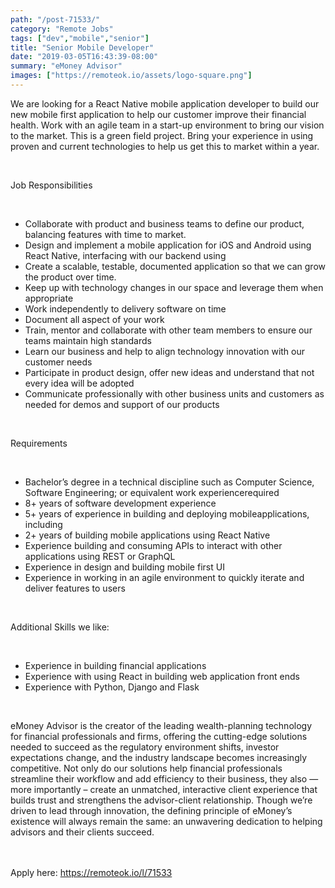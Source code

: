```yaml
---
path: "/post-71533/"
category: "Remote Jobs"
tags: ["dev","mobile","senior"]
title: "Senior Mobile Developer"
date: "2019-03-05T16:43:39-08:00"
summary: "eMoney Advisor"
images: ["https://remoteok.io/assets/logo-square.png"]
---
```


<p>We are looking for a&nbsp;React Native mobile&nbsp;application developer to build our new mobile first application to help our customer improve their financial health. Work with an&nbsp;agile team in a start-up environment to bring our vision to the market. This is a green field project. Bring your experience in using proven and current technologies to help us get this to market within a year.</p><br /><p>Job&nbsp;Responsibilities</p><br /><ul><li>Collaborate with&nbsp;product and business teams to define&nbsp;our product, balancing features with time to market.</li><li>Design and implement a&nbsp;mobile application for iOS and Android using React Native, interfacing with our backend using</li><li>Create a scalable, testable, documented application so that we can grow the product over time.</li><li>Keep up with technology changes in our space and leverage them when appropriate</li><li>Work independently to delivery software on time</li><li>Document all aspect of your work</li><li>Train, mentor and collaborate with other team members to ensure our teams maintain high standards</li><li>Learn our business and help to align technology innovation with our customer needs</li><li>Participate in product design, offer new ideas and understand that not every idea will be adopted</li><li>Communicate professionally with other business units and customers as needed for demos and support of our products</li></ul><br /><p>Requirements</p><br /><ul><li>Bachelor&rsquo;s degree in a technical discipline&nbsp;such as Computer Science, Software Engineering;&nbsp;or equivalent work experiencerequired</li><li>8+ years of software development experience</li><li>5+ years of&nbsp;experience in building and deploying&nbsp;mobileapplications, including</li><li>2+ years of building&nbsp;mobile&nbsp;applications&nbsp;using React Native</li><li>Experience building&nbsp;and&nbsp;consuming APIs&nbsp;to interact with other applications using REST or GraphQL</li><li>Experience in design and building mobile first UI</li><li>Experience in working in an agile environment to quickly iterate and deliver features to&nbsp;users</li></ul><br /><p>Additional Skills we like:</p><br /><ul><li>Experience in building financial applications</li><li>Experience with using React in building web application front ends</li><li>Experience with Python, Django and Flask</li></ul><br /><p>eMoney Advisor is the creator of the leading wealth-planning technology for financial professionals and firms, offering the cutting-edge solutions needed to succeed as the regulatory environment shifts, investor expectations change, and the industry landscape becomes increasingly competitive. Not only do our solutions help financial professionals streamline their workflow and add efficiency to their business, they also &mdash; more importantly &ndash; create an unmatched, interactive client experience that builds trust and strengthens the advisor-client relationship. Though we&rsquo;re driven to lead through innovation, the defining principle of eMoney&rsquo;s existence will always remain the same: an unwavering dedication to helping advisors and their clients succeed.</p>

<br/>
<br/>
Apply here: <A HREF="https://remoteok.io/l/71533">https://remoteok.io/l/71533</A>
